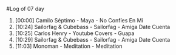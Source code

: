 #Log of 07 day

1. [00:00] Camilo Séptimo - Maya - No Confíes En Mí
1. [10:24] Sailorfag & Cubebass - Sailorfag - Amiga Date Cuenta
1. [10:25] Carlos Henry - Youtube Covers - Guapa
1. [10:29] Sailorfag & Cubebass - Sailorfag - Amiga Date Cuenta
1. [11:03] Monoman - Meditation - Meditation

